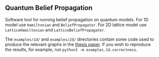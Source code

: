 ## Quantum Belief Propagation

Software tool for running belief propagation on quantum models.
For 1D model use `Hamiltonian` and `BeliefPropagator`.
For 2D lattice model use `LatticeHamiltonian` and `LatticeBeliefPropagator`.

The `examples/1d/` and `examples/2d/` directories contain some code used to
produce the relevant graphs in the [thesis paper](https://gitlab.doc.ic.ac.uk/jz4120/personal-project).
If you wish to reproduce the results, for example, run
`python3 -m examples.1d.correctness`.
